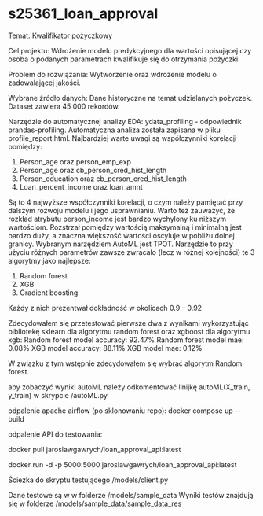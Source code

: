 # s25361_loan_approval

Temat: Kwalifikator pożyczkowy

Cel projektu: Wdrożenie modelu predykcyjnego dla wartości opisującej czy osoba o podanych parametrach kwalifikuje się do otrzymania pożyczki.

Problem do rozwiązania: Wytworzenie oraz wdrożenie modelu o zadowalającej jakości.

Wybrane źródło danych: Dane historyczne na temat udzielanych pożyczek. Dataset zawiera 45 000 rekordów.

Narzędzie do automatycznej analizy EDA: ydata_profiling - odpowiednik prandas-profiling.
Automatyczna analiza została zapisana w pliku profile_report.html.
Najbardziej warte uwagi są współczynniki korelacji pomiędzy:

1. Person_age oraz person_emp_exp
2. Person_age oraz cb_person_cred_hist_length
3. Person_education oraz cb_person_cred_hist_length
4. Loan_percent_income oraz loan_amnt

Są to 4 najwyższe współczynniki korelacji, o czym należy pamiętać przy dalszym rozwoju modelu i jego usprawnianiu.
Warto też zauważyć, że rozkład atrybutu person_income jest bardzo wychylony ku niższym wartościom. Rozstrzał pomiędzy wartością maksymalną i minimalną jest bardzo duży, a znaczna większość wartości oscyluje w pobliżu dolnej granicy.
Wybranym narzędziem AutoML jest TPOT.
Narzędzie to przy użyciu różnych parametrów zawsze zwracało (lecz w różnej kolejności) te 3 algorytmy jako najlepsze:

1. Random forest
2. XGB
3. Gradient boosting

Każdy z nich prezentwał dokładność w okolicach 0.9 – 0.92

Zdecydowałem się przetestować pierwsze dwa z wynikami wykorzystując bibliotekę sklearn dla algorytmu random forest oraz xgboost dla algorytmu xgb:
Random forest model accuracy: 92.47%
Random forest model mae: 0.08%
XGB model accuracy: 88.11%
XGB model mae: 0.12%

W związku z tym wstępnie zdecydowałem się wybrać algorytm Random forest.

aby zobaczyć wyniki autoML należy odkomentować linijkę autoML(X_train, y_train) w skrypcie /autoML.py

odpalenie apache airflow (po sklonowaniu repo):
docker compose up --build

odpalenie API do testowania:

docker pull jaroslawgawrych/loan_approval_api:latest

docker run -d -p 5000:5000 jaroslawgawrych/loan_approval_api:latest

Ścieżka do skryptu testującego /models/client.py

Dane testowe są w w folderze /models/sample_data
Wyniki testów znajdują się w folderze /models/sample_data/sample_data_res
